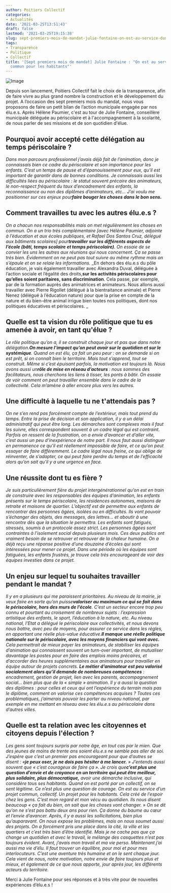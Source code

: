 ```yaml
---
author: Poitiers Collectif
categories:
- Actualités
date: '2021-03-25T13:51:43'
draft: false
lastmod: '2021-03-25T19:15:38'
slug: sept-premiers-mois-de-mandat-julie-fontaine-on-est-au-service-dun-projet-commun
tags:
- Transparence
- Politique
- Collectif
title: '[Sept premiers mois de mandat] Julie Fontaine : "On est au service d''un projet
  commun pour les habitants"'
---
```


![Image](https://elus.poitierscollectif.fr/wp-content/uploads/2021/03/julie-f-1024x576.jpg) 

Depuis son lancement, Poitiers Collectif fait le choix de la transparence, afin de faire vivre au plus grand nombre la construction et le développement du projet. A l’occasion des sept premiers mois du mandat, nous vous proposons de faire un petit bilan de l’action municipale engagée par nos élu.e.s. Après Hélène Paumier, c'est au tour de Julie Fontaine, conseillère municipale déléguée au périscolaire et à l'accompagnement à la scolarité, de nous parler de ses missions et de son quotidien d'élue.  

## **Pourquoi avoir accepté cette délégation au temps périscolaire ?**

_Dans mon parcours professionnel j’avais déjà fait de l’animation, donc je connaissais bien ce cadre du périscolaire et son importance pour les enfants. C’est un temps de pause et d’épanouissement pour eux, qu’il est important de garantir dans de bonnes conditions. Je connaissais aussi les difficultés liées au périscolaire : le statut souvent précaire des animateurs, le non-respect fréquent du taux d’encadrement des enfants, la reconnaissance ou non des diplômes d’animateurs, etc… J’ai voulu me positionner sur ces enjeux pour**faire bouger les choses dans le bon sens.**_

## **Comment travailles tu avec les autres élu.e.s ?**

_On a chacun nos responsabilités mais on met régulièrement les choses en commun. On a un trio très complémentaire [avec Hélène Paumier, adjointe à l’éducation et aux écoles publiques, et Rafael Dos Santos Cruz, délégué aux bâtiments scolaires] pour**travailler sur les différents aspects de l’école (bâti, temps scolaire et temps périscolaire)**. On essaie de se convier les uns les autres aux réunions qui nous concernent. Ça se passe très bien. Évidemment on ne peut pas tout suivre au même rythme mais on s’épaule et on se relaie les informations._ _En dehors des élu.e.s du pôle éducation, je vais également travailler avec Alexandra Duval, déléguée à l’action sociale et l’égalité des droits,**sur les activités périscolaires pour qu’elles soient paritaires, sans discrimination**. Cela passe, par exemple, par de la formation auprès des animatrices et animateurs. Nous allons aussi travailler avec Pierre Rigollet (délégué à la bientraitance animale) et Pierre Nenez (délégué à l’éducation nature) pour que la prise en compte de la nature et du bien-être animal irrigue bien toutes nos politiques, dont nos politiques éducatives et périscolaires. _  

## **Quelle est ta vision du rôle politique que tu es amenée à avoir, en tant qu'élue ?**

_Le rôle politique qu’on a, il se construit chaque jour et pas que dans notre délégation.**On mesure l’impact qu’on peut avoir sur le quotidien et sur le systémique**. Quand on est élu, ça fait un peu peur : on se demande si on est prêt, si on connaît bien le territoire. Mais tout s’apprend, tout se construit. Même si c’est épuisant parfois, la motivation est toujours là._ _Nous avons aussi un**rôle de mise en réseau d’acteurs** : nous sommes des facilitateurs, nous cherchons les liens à tisser, les ponts à bâtir. On essaie de voir comment on peut travailler ensemble dans le cadre de la collectivité. Cela m’amène à aller encore plus vers les autres._  

## Une difficulté à laquelle tu ne t'attendais pas ?

_On ne s’en rend pas forcément compte de l’extérieur, mais tout prend du temps. Entre la prise de décision et son application, il y a un délai administratif qui peut être long. Les démarches sont complexes mais il faut les suivre, elles correspondent souvent à un cadre légal qui est contraint. Parfois on ressent de la frustration, on a envie d’avancer et d’aller vite, c’est aussi un peu d’inexpérience de notre part._ _Il nous faut aussi distinguer en permanence ce qu’il est réellement impossible de faire, et ce qu’on peut essayer de faire différemment. Le cadre légal nous freine, ce qui oblige de réinventer, de s’adapter, ce qui peut faire perdre du temps et de l’efficacité alors qu’on sait qu’il y a une urgence en face._

## Une réussite dont tu es fière ?

_Je suis particulièrement fière du projet intergénérationnel qu’on est en train de construire avec les responsables des équipes d’animation, les enfants présents sur le temps périscolaire, les résidences autonomes, maisons de retraite et maisons de quartier. L’objectif est de permettre aux enfants de rencontrer des personnes âgées, isolées ou en difficultés. Ils vont pouvoir s’échanger des objets, des messages, des lettres… et aboutir à une rencontre dès que la situation le permettra._ _Les enfants sont fatigués, stressés, soumis à un protocole assez strict. Les personnes âgées sont contraintes à l’isolement social depuis plusieurs mois. Ces deux publics ont vraiment besoin de se retrouver et retrouver de la chaleur humaine. On a déjà reçu une réponse positive d’une douzaine d’écoles qui sont intéressées pour mener ce projet. Dans une période où les équipes sont fatiguées, les enfants frustrés, je trouve cela très encourageant de voir des équipes investies dans ce projet._

## Un enjeu sur lequel tu souhaites travailler pendant le mandat ?

_Il y en a plusieurs qui me paraissent prioritaires._ _Au niveau de la mairie, je veux faire en sorte qu’on puisse**valoriser au maximum ce qui se fait dans le périscolaire, hors des murs de l’école**. C’est un secteur encore trop peu connu et pourtant au croisement de nombreux sujets : l’expression artistique des enfants, le sport, l’éducation à la nature, etc._ _Au niveau national, l’Etat a délégué le périscolaire aux collectivités, et nous devons nous battre, avec peu de moyens, pour assurer ce service dans les règles, en apportant une réelle plus-value éducative.**Il manque une réelle politique nationale sur le périscolaire, avec les moyens financiers qui vont avec.** Cela permettrait de mieux payer les animateurs, de stabiliser les équipes d’animation qui connaissent souvent un turn-over important, de mutualiser davantage les postes pour en faire des emplois moins précaires, et d’accorder des heures supplémentaires aux animateurs pour travailler en équipe autour de projets concrets. **Le métier d’animateur est peu valorisé socialement alors qu’il demande de nombreuses compétences** : encadrement, gestion de projet, lien avec les parents, accompagnement social… bien plus que de la « simple » animation. Il y a aussi la question des diplômes : pour celles et ceux qui ont l’expérience du terrain mais pas le diplôme, comment on valorise ces compétences acquises ? Toutes ces problématiques, j’aimerais pouvoir les porter au niveau national, par exemple en me mettant en réseau avec les élu.e.s au périscolaire dans d’autres villes._

## Quelle est ta relation avec les citoyennes et citoyens depuis l'élection ?

_Les gens sont toujours surpris par notre âge, en tout cas par le mien. Que des jeunes de moins de trente ans soient élu.e.s ne semble pas aller de soi. J’espère que c’est un premier pas encourageant pour que d’autres se disent : «**je peux oser, je ne dois pas hésiter à me lancer.** »_ _J’entends aussi souvent que « c’est courageux de faire ça ». Je crois que**c’est plus une question d’envie et de croyance en un territoire qui peut être meilleur, plus solidaire, plus démocratique,** avoir une démarche inclusive, qui considère tous ses habitants. Quand on est porté par un collectif, on se sent légitime. Ce n’est plus une question de courage. On est au service d’un projet commun, collectif. Un projet pour les habitants._ _Cela créé de l’espoir chez les gens. C’est mon regard et mon vécu au quotidien. Ils nous disent beaucoup « ça fait du bien, on sait que les choses vont changer. » On se dit qu’on ne s’est pas battu deux ans pour rien. Ça donne du baume au cœur et l’envie d’avancer._ _Après, il y a aussi les sollicitations, bien plus qu’auparavant. On nous expose les problèmes, mais on nous soumet aussi des projets. On a forcément pris une place dans la cité, la ville et les quartiers et c’est très bien d’être identifié. Mais je ne cache pas que ça change un quotidien et avec le travail, le mélange des casquettes n’est pas toujours évident. Avant, j’avais mon travail et ma vie perso. Maintenant j’ai aussi ma vie d’élu. Il faut trouver un équilibre, pour moi et pour mes interlocuteurs. C’est une aventure très humaine et on le sent chaque jour. Cela vient de nous, notre motivation, notre envie de faire toujours plus et mieux, et également de ce que nous apporte, jour après jour, les différents acteurs du territoire._

Merci à Julie Fontaine pour ses réponses et à très vite pour de nouvelles expériences d’élu.e.s !

